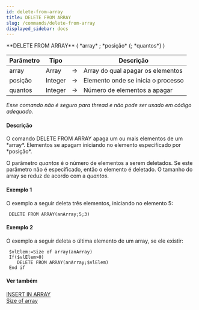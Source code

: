 ```yaml
---
id: delete-from-array
title: DELETE FROM ARRAY
slug: /commands/delete-from-array
displayed_sidebar: docs
---
```


<!--REF #_command_.DELETE FROM ARRAY.Syntax-->**DELETE FROM ARRAY** ( *array* ; *posição* {; *quantos*} )<!-- END REF-->
<!--REF #_command_.DELETE FROM ARRAY.Params-->
| Parâmetro | Tipo |  | Descrição |
| --- | --- | --- | --- |
| array | Array | &#8594;  | Array do qual apagar os elementos |
| posição | Integer | &#8594;  | Elemento onde se inicia o processo |
| quantos | Integer | &#8594;  | Número de elementos a apagar |

<!-- END REF-->

*Esse comando não é seguro para thread e não pode ser usado em código adequado.*


#### Descrição 

<!--REF #_command_.DELETE FROM ARRAY.Summary-->O comando DELETE FROM ARRAY apaga um ou mais elementos de um *array*.<!-- END REF--> Elementos se apagam iniciando no elemento especificado por *posição*.

O parâmetro *quantos* é o número de elementos a serem deletados. Se este parâmetro não é especificado, então o elemento é deletado. O tamanho do array se reduz de acordo com a *quantos*.

#### Exemplo 1 

O exemplo a seguir deleta três elementos, iniciando no elemento 5:

```4d
 DELETE FROM ARRAY(anArray;5;3)
```

#### Exemplo 2 

O exemplo a seguir deleta o última elemento de um array, se ele existir:

```4d
 $vlElem:=Size of array(anArray)
 If($vlElem>0)
    DELETE FROM ARRAY(anArray;$vlElem)
 End if
```

#### Ver também 

[INSERT IN ARRAY](insert-in-array.md)  
[Size of array](size-of-array.md)  